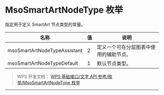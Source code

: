 # MsoSmartArtNodeType 枚举

指定用于定义 SmartArt 节点类型的常量。

| 名称                         | 值  | 说明                                   |
|------------------------------|-----|----------------------------------------|
| msoSmartArtNodeTypeAssistant | 2   | 定义一个可在分层图表中使用的辅助节点。 |
| msoSmartArtNodeTypeDefault   | 1   | 默认节点类型。                         |

> WPS 开发文档： [WPS 基础接口/文字 API 参考/枚举/MsoSmartArtNodeType 枚举](https://qn.cache.wpscdn.cn/encs/doc/office_v19/topics/WPS%20%E5%9F%BA%E7%A1%80%E6%8E%A5%E5%8F%A3/%E6%96%87%E5%AD%97%20API%20%E5%8F%82%E8%80%83/%E6%9E%9A%E4%B8%BE/MsoSmartArtNodeType%20%E6%9E%9A%E4%B8%BE.html)

------------------------------------------------------------------------
